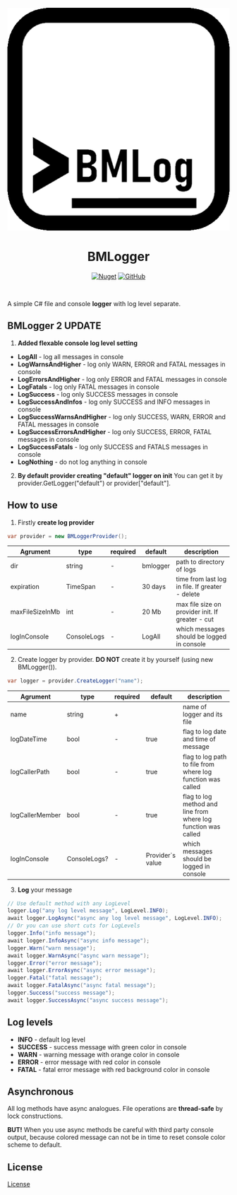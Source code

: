﻿<p align="center">
<img src="https://raw.githubusercontent.com/AnemonOFF/BMLogger/main/logo.png" alt="BMLogger">
<h1 align="center">BMLogger</h1>
</p>
<p align="center">
<a href="https://www.nuget.org/packages/BMLogger/"><img alt="Nuget" src="https://img.shields.io/nuget/v/BMLogger"></a>
<a href="https://github.com/AnemonOFF/BMLogger/blob/main/LICENSE"><img alt="GitHub" src="https://img.shields.io/github/license/AnemonOFF/BMLogger"></a>
</p>
</br>

A simple C# file and console **logger** with log level separate.

## BMLogger 2 UPDATE
1. **Added flexable console log level setting**
- **LogAll** - log all messages in console
- **LogWarnsAndHigher** - log only WARN, ERROR and FATAL messages in console
- **LogErrorsAndHigher** - log only ERROR and FATAL messages in console
- **LogFatals** - log only FATAL messages in console
- **LogSuccess** - log only SUCCESS messages in console
- **LogSuccessAndInfos** - log only SUCCESS and INFO messages in console
- **LogSuccessWarnsAndHigher** - log only SUCCESS, WARN, ERROR and FATAL messages in console
- **LogSuccessErrorsAndHigher** - log only SUCCESS, ERROR, FATAL messages in console
- **LogSuccessFatals** - log only SUCCESS and FATALS messages in console
- **LogNothing** - do not log anything in console

2. **By default provider creating "default" logger on init**
You can get it by provider.GetLogger("default") or provider["default"].

## How to use

 1. Firstly **create log provider**
```c#
var provider = new BMLoggerProvider();
```
| Agrument        | type        | required | default  | description                                      |
|-----------------|-------------|----------|----------|--------------------------------------------------|
| dir             | string      | -        | bmlogger | path to directory of logs                        |
| expiration      | TimeSpan    | -        | 30 days  | time from last log in file. If greater - delete  |
| maxFileSizeInMb | int         | -        | 20 Mb    | max file size on provider init. If greater - cut |
| logInConsole    | ConsoleLogs | -        | LogAll   | which messages should be logged in console       |
 2.  Create logger by provider. **DO NOT** create it by yourself (using new BMLogger()).
 
```c#
var logger = provider.CreateLogger("name");
````
| Agrument        | type         | required | default          | description                                                    |
|-----------------|--------------|----------|------------------|----------------------------------------------------------------|
| name            | string       | +        |                  | name of logger and its file                                    |
| logDateTime     | bool         | -        | true             | flag to log date and time of message                           |
| logCallerPath   | bool         | -        | true             | flag to log path to file from where log function was called    |
| logCallerMember | bool         | -        | true             | flag to log method and line from where log function was called |
| logInConsole    | ConsoleLogs? | -        | Provider`s value | which messages should be logged in console                     |
3. **Log** your message
```c#
// Use default method with any LogLevel
logger.Log("any log level message", LogLevel.INFO);
await logger.LogAsync("async any log level message", LogLevel.INFO);
// Or you can use short cuts for LogLevels
logger.Info("info message");
await logger.InfoAsync("async info message");
logger.Warn("warn message");
await logger.WarnAsync("async warn message");
logger.Error("error message");
await logger.ErrorAsync("async error message");
logger.Fatal("fatal message");
await logger.FatalAsync("async fatal message");
logger.Success("success message");
await logger.SuccessAsync("async success message");
```
## Log levels

 - **INFO** - default log level
 - **SUCCESS** - success message with green color in console
 - **WARN** - warning message with orange color in console
 - **ERROR** - error message with red color in console
 - **FATAL** - fatal error message with red background color in console

## Asynchronous
All log methods have async analogues.
File operations are **thread-safe** by lock constructions.

**BUT!** When you use async methods be careful with third party console output, because colored message can not be in time to reset console color scheme to default.

## License
[License](https://github.com/AnemonOFF/BMLogger/blob/main/LICENSE)
